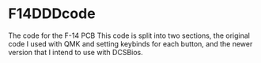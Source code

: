 # F14DDDcode
The code for the F-14 PCB
This code is split into two sections, the original code I used with QMK and setting keybinds for each button, and the newer version that I intend to use with DCSBios.
